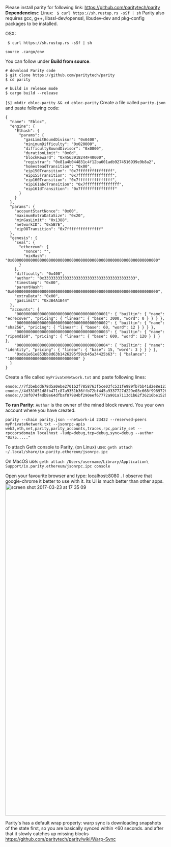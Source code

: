 Please install parity for following link: https://github.com/paritytech/parity
**Dependencies:**:
Linux:
` $ curl https://sh.rustup.rs -sSf | sh`
Parity also requires gcc, g++, libssl-dev/openssl, libudev-dev and pkg-config packages to be installed.

OSX:

` $ curl https://sh.rustup.rs -sSf | sh`

`source .cargo/env`

You can follow under **Build from source**.
```
# download Parity code
$ git clone https://github.com/paritytech/parity
$ cd parity

# build in release mode
$ cargo build --release
```

`[$] mkdir ebloc-parity && cd ebloc-parity`
Create a file called `parity.json` and paste following code:
```
{
  "name": "Ebloc",
  "engine": {
    "Ethash": {
      "params": {
        "gasLimitBoundDivisor": "0x0400",
        "minimumDifficulty": "0x020000",
        "difficultyBoundDivisor": "0x0800",
        "durationLimit": "0x0d",
        "blockReward": "0x4563918244F40000",
        "registrar": "0x81a4b044831c4f12ba601adb9274516939e9b8a2",
        "homesteadTransition": "0x00",
        "eip150Transition": "0x7fffffffffffffff",
        "eip155Transition": "0x7fffffffffffffff",
        "eip160Transition": "0x7fffffffffffffff",
        "eip161abcTransition": "0x7fffffffffffffff",
        "eip161dTransition": "0x7fffffffffffffff"
      }
    }
  },
  "params": {
    "accountStartNonce": "0x00",
    "maximumExtraDataSize": "0x20",
    "minGasLimit": "0x1388",
    "networkID": "0x5B7E",
    "eip98Transition": "0x7fffffffffffffff"
  },
  "genesis": {
    "seal": {
      "ethereum": {
        "nonce": "",
        "mixHash": "0x0000000000000000000000000000000000000000000000000000000000000000"
      }
    },
    "difficulty": "0x400",
    "author": "0x3333333333333333333333333333333333333333",
    "timestamp": "0x00",
    "parentHash": "0x0000000000000000000000000000000000000000000000000000000000000000",
    "extraData": "0x00",
    "gasLimit": "0x3B4A1B44"
  },
  "accounts": {
    "0000000000000000000000000000000000000001": { "builtin": { "name": "ecrecover", "pricing": { "linear": { "base": 3000, "word": 0 } } } },
    "0000000000000000000000000000000000000002": { "builtin": { "name": "sha256", "pricing": { "linear": { "base": 60, "word": 12 } } } },
    "0000000000000000000000000000000000000003": { "builtin": { "name": "ripemd160", "pricing": { "linear": { "base": 600, "word": 120 } } } },
    "0000000000000000000000000000000000000004": { "builtin": { "name": "identity", "pricing": { "linear": { "base": 15, "word": 3 } } } },
    "0xda1e61e853bb8d63b1426295f59cb45a34425b63": { "balance": "1000000000000000000000000000000" }
  }
}
```

Create a file called `myPrivateNetwork.txt` and paste following lines:
```
enode://7f3bebdd678d5a0ebe2701b2f7858763f5ce03fc531fe989fb7bb41d2e8e1237ae5b092666171a180afba0c47f1aad055e2bf6e1287fcdc756f183902764eba2@79.123.177.145:3000
enode://4d331051d8fb471c87a9351b36ffb72bf445a9337727d229e03c668f99897264bf11e1b897b1561f5889825e2211b06858139fa469fdf73c64d43a567ea72479@193.140.197.126:3005
enode://38f074f4db8e64dfbaf87984bf290eef67772a901a7113d1b62f36216be152b8450c393d6fc562a5e38f04f99bc8f439a99010a230b1d92dc1df43bf0bd00615@176.9.3.148:3000
```
**To run Parity:**
 `Author` is  the owner of the mined block reward. You your own account where you have created.

`parity --chain parity.json --network-id 23422 --reserved-peers myPrivateNetwork.txt --jsonrpc-apis web3,eth,net,parity,parity_accounts,traces,rpc,parity_set --rpccorsdomain localhost -ludp=debug,tcp=debug,sync=debug --author "0x75....."`

To attach Geth console to Parity, (on Linux) use:
`geth attach ~/.local/share/io.parity.ethereum/jsonrpc.ipc`

On MacOS use:
`geth attach /Users/username/Library/Application\ Support/io.parity.ethereum/jsonrpc.ipc console`

Open your favourite browser and type: localhost:8080 . I observe that google-chrome it better to use with it. Its UI is much better than other apps.
<img width="1039" alt="screen shot 2017-03-23 at 17 35 09" src="https://cloud.githubusercontent.com/assets/18537398/24255800/1e6851ae-0fef-11e7-917e-ca81debe064d.png">

Parity's has a default wrap property: warp sync is downloading snapshots of the state first, so you are basically synced within <60 seconds. and after that it slowly catches up missing blocks
https://github.com/paritytech/parity/wiki/Warp-Sync
